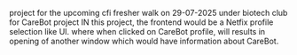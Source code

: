 project for the upcoming cfi fresher walk on 29-07-2025 under biotech club for CareBot project
IN this project, the frontend would be a Netfix profile selection like UI. where when clicked on CareBot profile, will results in opening of another window which would have information about CareBot.
